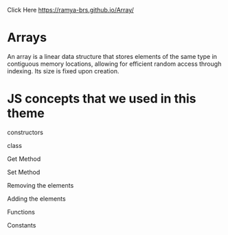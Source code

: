 Click Here https://ramya-brs.github.io/Array/

# Arrays

An array is a linear data structure that stores elements of the same type in contiguous memory locations, allowing for efficient random access through indexing. Its size is fixed upon creation.

# JS concepts that we used in this theme
constructors

class

Get Method

Set Method

Removing the elements

Adding the elements

Functions

Constants

   

